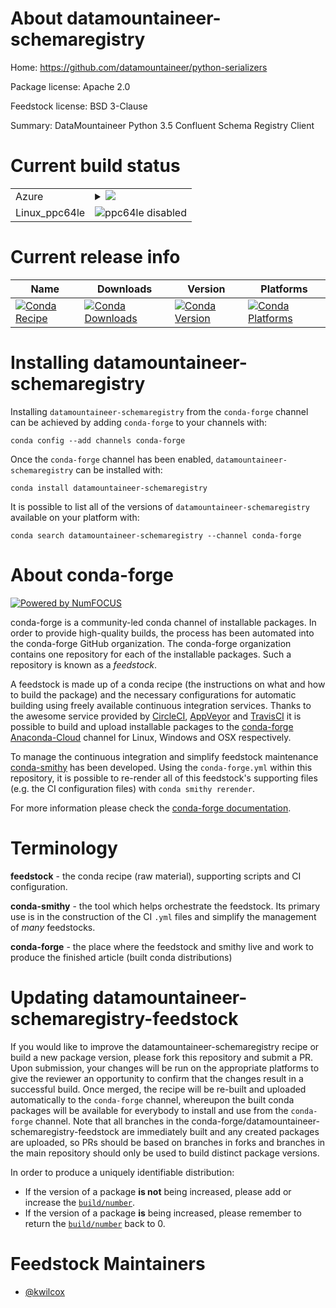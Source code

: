 About datamountaineer-schemaregistry
====================================

Home: https://github.com/datamountaineer/python-serializers

Package license: Apache 2.0

Feedstock license: BSD 3-Clause

Summary: DataMountaineer Python 3.5 Confluent Schema Registry Client



Current build status
====================


<table>
    
  <tr>
    <td>Azure</td>
    <td>
      <details>
        <summary>
          <a href="https://dev.azure.com/conda-forge/feedstock-builds/_build/latest?definitionId=5049&branchName=master">
            <img src="https://dev.azure.com/conda-forge/feedstock-builds/_apis/build/status/datamountaineer-schemaregistry-feedstock?branchName=master">
          </a>
        </summary>
        <table>
          <thead><tr><th>Variant</th><th>Status</th></tr></thead>
          <tbody><tr>
              <td>linux_python3.6.____73_pypy</td>
              <td>
                <a href="https://dev.azure.com/conda-forge/feedstock-builds/_build/latest?definitionId=5049&branchName=master">
                  <img src="https://dev.azure.com/conda-forge/feedstock-builds/_apis/build/status/datamountaineer-schemaregistry-feedstock?branchName=master&jobName=linux&configuration=linux_python3.6.____73_pypy" alt="variant">
                </a>
              </td>
            </tr><tr>
              <td>linux_python3.6.____cpython</td>
              <td>
                <a href="https://dev.azure.com/conda-forge/feedstock-builds/_build/latest?definitionId=5049&branchName=master">
                  <img src="https://dev.azure.com/conda-forge/feedstock-builds/_apis/build/status/datamountaineer-schemaregistry-feedstock?branchName=master&jobName=linux&configuration=linux_python3.6.____cpython" alt="variant">
                </a>
              </td>
            </tr><tr>
              <td>linux_python3.7.____cpython</td>
              <td>
                <a href="https://dev.azure.com/conda-forge/feedstock-builds/_build/latest?definitionId=5049&branchName=master">
                  <img src="https://dev.azure.com/conda-forge/feedstock-builds/_apis/build/status/datamountaineer-schemaregistry-feedstock?branchName=master&jobName=linux&configuration=linux_python3.7.____cpython" alt="variant">
                </a>
              </td>
            </tr><tr>
              <td>linux_python3.8.____cpython</td>
              <td>
                <a href="https://dev.azure.com/conda-forge/feedstock-builds/_build/latest?definitionId=5049&branchName=master">
                  <img src="https://dev.azure.com/conda-forge/feedstock-builds/_apis/build/status/datamountaineer-schemaregistry-feedstock?branchName=master&jobName=linux&configuration=linux_python3.8.____cpython" alt="variant">
                </a>
              </td>
            </tr><tr>
              <td>osx_python3.6.____73_pypy</td>
              <td>
                <a href="https://dev.azure.com/conda-forge/feedstock-builds/_build/latest?definitionId=5049&branchName=master">
                  <img src="https://dev.azure.com/conda-forge/feedstock-builds/_apis/build/status/datamountaineer-schemaregistry-feedstock?branchName=master&jobName=osx&configuration=osx_python3.6.____73_pypy" alt="variant">
                </a>
              </td>
            </tr><tr>
              <td>osx_python3.6.____cpython</td>
              <td>
                <a href="https://dev.azure.com/conda-forge/feedstock-builds/_build/latest?definitionId=5049&branchName=master">
                  <img src="https://dev.azure.com/conda-forge/feedstock-builds/_apis/build/status/datamountaineer-schemaregistry-feedstock?branchName=master&jobName=osx&configuration=osx_python3.6.____cpython" alt="variant">
                </a>
              </td>
            </tr><tr>
              <td>osx_python3.7.____cpython</td>
              <td>
                <a href="https://dev.azure.com/conda-forge/feedstock-builds/_build/latest?definitionId=5049&branchName=master">
                  <img src="https://dev.azure.com/conda-forge/feedstock-builds/_apis/build/status/datamountaineer-schemaregistry-feedstock?branchName=master&jobName=osx&configuration=osx_python3.7.____cpython" alt="variant">
                </a>
              </td>
            </tr><tr>
              <td>osx_python3.8.____cpython</td>
              <td>
                <a href="https://dev.azure.com/conda-forge/feedstock-builds/_build/latest?definitionId=5049&branchName=master">
                  <img src="https://dev.azure.com/conda-forge/feedstock-builds/_apis/build/status/datamountaineer-schemaregistry-feedstock?branchName=master&jobName=osx&configuration=osx_python3.8.____cpython" alt="variant">
                </a>
              </td>
            </tr><tr>
              <td>win_python3.6.____cpython</td>
              <td>
                <a href="https://dev.azure.com/conda-forge/feedstock-builds/_build/latest?definitionId=5049&branchName=master">
                  <img src="https://dev.azure.com/conda-forge/feedstock-builds/_apis/build/status/datamountaineer-schemaregistry-feedstock?branchName=master&jobName=win&configuration=win_python3.6.____cpython" alt="variant">
                </a>
              </td>
            </tr><tr>
              <td>win_python3.7.____cpython</td>
              <td>
                <a href="https://dev.azure.com/conda-forge/feedstock-builds/_build/latest?definitionId=5049&branchName=master">
                  <img src="https://dev.azure.com/conda-forge/feedstock-builds/_apis/build/status/datamountaineer-schemaregistry-feedstock?branchName=master&jobName=win&configuration=win_python3.7.____cpython" alt="variant">
                </a>
              </td>
            </tr><tr>
              <td>win_python3.8.____cpython</td>
              <td>
                <a href="https://dev.azure.com/conda-forge/feedstock-builds/_build/latest?definitionId=5049&branchName=master">
                  <img src="https://dev.azure.com/conda-forge/feedstock-builds/_apis/build/status/datamountaineer-schemaregistry-feedstock?branchName=master&jobName=win&configuration=win_python3.8.____cpython" alt="variant">
                </a>
              </td>
            </tr>
          </tbody>
        </table>
      </details>
    </td>
  </tr>
  <tr>
    <td>Linux_ppc64le</td>
    <td>
      <img src="https://img.shields.io/badge/ppc64le-disabled-lightgrey.svg" alt="ppc64le disabled">
    </td>
  </tr>
</table>

Current release info
====================

| Name | Downloads | Version | Platforms |
| --- | --- | --- | --- |
| [![Conda Recipe](https://img.shields.io/badge/recipe-datamountaineer--schemaregistry-green.svg)](https://anaconda.org/conda-forge/datamountaineer-schemaregistry) | [![Conda Downloads](https://img.shields.io/conda/dn/conda-forge/datamountaineer-schemaregistry.svg)](https://anaconda.org/conda-forge/datamountaineer-schemaregistry) | [![Conda Version](https://img.shields.io/conda/vn/conda-forge/datamountaineer-schemaregistry.svg)](https://anaconda.org/conda-forge/datamountaineer-schemaregistry) | [![Conda Platforms](https://img.shields.io/conda/pn/conda-forge/datamountaineer-schemaregistry.svg)](https://anaconda.org/conda-forge/datamountaineer-schemaregistry) |

Installing datamountaineer-schemaregistry
=========================================

Installing `datamountaineer-schemaregistry` from the `conda-forge` channel can be achieved by adding `conda-forge` to your channels with:

```
conda config --add channels conda-forge
```

Once the `conda-forge` channel has been enabled, `datamountaineer-schemaregistry` can be installed with:

```
conda install datamountaineer-schemaregistry
```

It is possible to list all of the versions of `datamountaineer-schemaregistry` available on your platform with:

```
conda search datamountaineer-schemaregistry --channel conda-forge
```


About conda-forge
=================

[![Powered by NumFOCUS](https://img.shields.io/badge/powered%20by-NumFOCUS-orange.svg?style=flat&colorA=E1523D&colorB=007D8A)](http://numfocus.org)

conda-forge is a community-led conda channel of installable packages.
In order to provide high-quality builds, the process has been automated into the
conda-forge GitHub organization. The conda-forge organization contains one repository
for each of the installable packages. Such a repository is known as a *feedstock*.

A feedstock is made up of a conda recipe (the instructions on what and how to build
the package) and the necessary configurations for automatic building using freely
available continuous integration services. Thanks to the awesome service provided by
[CircleCI](https://circleci.com/), [AppVeyor](https://www.appveyor.com/)
and [TravisCI](https://travis-ci.com/) it is possible to build and upload installable
packages to the [conda-forge](https://anaconda.org/conda-forge)
[Anaconda-Cloud](https://anaconda.org/) channel for Linux, Windows and OSX respectively.

To manage the continuous integration and simplify feedstock maintenance
[conda-smithy](https://github.com/conda-forge/conda-smithy) has been developed.
Using the ``conda-forge.yml`` within this repository, it is possible to re-render all of
this feedstock's supporting files (e.g. the CI configuration files) with ``conda smithy rerender``.

For more information please check the [conda-forge documentation](https://conda-forge.org/docs/).

Terminology
===========

**feedstock** - the conda recipe (raw material), supporting scripts and CI configuration.

**conda-smithy** - the tool which helps orchestrate the feedstock.
                   Its primary use is in the construction of the CI ``.yml`` files
                   and simplify the management of *many* feedstocks.

**conda-forge** - the place where the feedstock and smithy live and work to
                  produce the finished article (built conda distributions)


Updating datamountaineer-schemaregistry-feedstock
=================================================

If you would like to improve the datamountaineer-schemaregistry recipe or build a new
package version, please fork this repository and submit a PR. Upon submission,
your changes will be run on the appropriate platforms to give the reviewer an
opportunity to confirm that the changes result in a successful build. Once
merged, the recipe will be re-built and uploaded automatically to the
`conda-forge` channel, whereupon the built conda packages will be available for
everybody to install and use from the `conda-forge` channel.
Note that all branches in the conda-forge/datamountaineer-schemaregistry-feedstock are
immediately built and any created packages are uploaded, so PRs should be based
on branches in forks and branches in the main repository should only be used to
build distinct package versions.

In order to produce a uniquely identifiable distribution:
 * If the version of a package **is not** being increased, please add or increase
   the [``build/number``](https://conda.io/docs/user-guide/tasks/build-packages/define-metadata.html#build-number-and-string).
 * If the version of a package **is** being increased, please remember to return
   the [``build/number``](https://conda.io/docs/user-guide/tasks/build-packages/define-metadata.html#build-number-and-string)
   back to 0.

Feedstock Maintainers
=====================

* [@kwilcox](https://github.com/kwilcox/)

